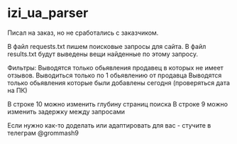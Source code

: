 # izi_ua_parser

Писал на заказ, но не сработались с заказчиком.

В файл requests.txt пишем поисковые запросы для сайта. В файл results.txt будут выведены вещи найденные по этому запросу.

Фильтры: Выводятся только обьявления продавец в которых не имеет отзывов. Выводиться только по 1 обьявлению от продавца Выводятся только обьявления которые были добавлены сегодня (проверяться дата на ПК)

В строке 10 можно изменить глубину страниц поиска
В строке 9 можно изменить задержку между запросами

Если нужно как-то доделать или адаптировать для вас - стучите в телеграм @grommash9

